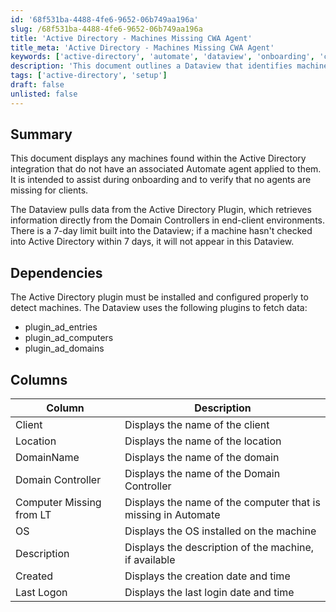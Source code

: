 ```yaml
---
id: '68f531ba-4488-4fe6-9652-06b749aa196a'
slug: /68f531ba-4488-4fe6-9652-06b749aa196a
title: 'Active Directory - Machines Missing CWA Agent'
title_meta: 'Active Directory - Machines Missing CWA Agent'
keywords: ['active-directory', 'automate', 'dataview', 'onboarding', 'clients', 'machines']
description: 'This document outlines a Dataview that identifies machines within the Active Directory integration that do not have an associated Automate agent. It is designed to assist during the onboarding process and to ensure that no agents are missing for clients. The Dataview pulls data from the Active Directory Plugin, which retrieves information directly from Domain Controllers in client environments, with a 7-day data limit.'
tags: ['active-directory', 'setup']
draft: false
unlisted: false
---
```


## Summary

This document displays any machines found within the Active Directory integration that do not have an associated Automate agent applied to them. It is intended to assist during onboarding and to verify that no agents are missing for clients.

The Dataview pulls data from the Active Directory Plugin, which retrieves information directly from the Domain Controllers in end-client environments. There is a 7-day limit built into the Dataview; if a machine hasn't checked into Active Directory within 7 days, it will not appear in this Dataview.

## Dependencies

The Active Directory plugin must be installed and configured properly to detect machines. The Dataview uses the following plugins to fetch data:

- plugin_ad_entries
- plugin_ad_computers
- plugin_ad_domains

## Columns

| Column                     | Description                                         |
|---------------------------|-----------------------------------------------------|
| Client                    | Displays the name of the client                     |
| Location                  | Displays the name of the location                   |
| DomainName                | Displays the name of the domain                     |
| Domain Controller         | Displays the name of the Domain Controller          |
| Computer Missing from LT  | Displays the name of the computer that is missing in Automate |
| OS                        | Displays the OS installed on the machine            |
| Description               | Displays the description of the machine, if available |
| Created                   | Displays the creation date and time                 |
| Last Logon                | Displays the last login date and time               |

